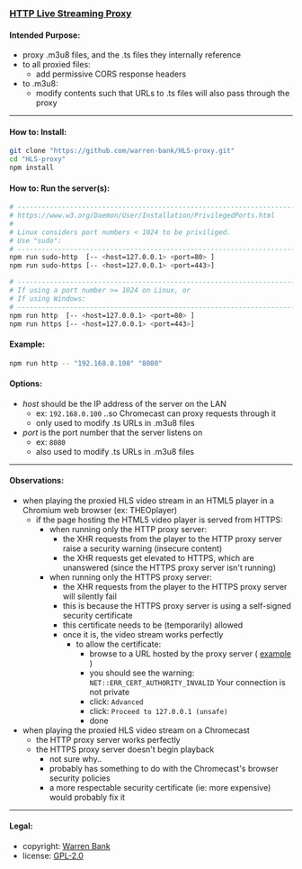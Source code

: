 ### [HTTP Live Streaming Proxy](https://github.com/warren-bank/HLS-proxy)

#### Intended Purpose:

* proxy .m3u8 files, and the .ts files they internally reference
* to all proxied files:
  * add permissive CORS response headers
* to .m3u8:
  * modify contents such that URLs to .ts files will also pass through the proxy

- - - -

#### How to: Install:

```bash
git clone "https://github.com/warren-bank/HLS-proxy.git"
cd "HLS-proxy"
npm install
```

#### How to: Run the server(s):

```bash
# ----------------------------------------------------------------------
# https://www.w3.org/Daemon/User/Installation/PrivilegedPorts.html
#
# Linux considers port numbers < 1024 to be priviliged.
# Use "sudo":
# ----------------------------------------------------------------------
npm run sudo-http  [-- <host=127.0.0.1> <port=80> ]
npm run sudo-https [-- <host=127.0.0.1> <port=443>]

# ----------------------------------------------------------------------
# If using a port number >= 1024 on Linux, or
# If using Windows:
# ----------------------------------------------------------------------
npm run http  [-- <host=127.0.0.1> <port=80> ]
npm run https [-- <host=127.0.0.1> <port=443>]
```

#### Example:

```bash
npm run http -- "192.168.0.100" "8080"
```

#### Options:

* _host_ should be the IP address of the server on the LAN
  * ex: `192.168.0.100` ..so Chromecast can proxy requests through it
  * only used to modify .ts URLs in .m3u8 files
* _port_ is the port number that the server listens on
  * ex: `8080`
  * also used to modify .ts URLs in .m3u8 files

- - - -

#### Observations:

* when playing the proxied HLS video stream in an HTML5 player in a Chromium web browser (ex: THEOplayer)
  * if the page hosting the HTML5 video player is served from HTTPS:
    * when running only the HTTP proxy server:
      * the XHR requests from the player to the HTTP proxy server raise a security warning (insecure content)
      * the XHR requests get elevated to HTTPS, which are unanswered (since the HTTPS proxy server isn't running)
    * when running only the HTTPS proxy server:
      * the XHR requests from the player to the HTTPS proxy server will silently fail
      * this is because the HTTPS proxy server is using a self-signed security certificate
      * this certificate needs to be (temporarily) allowed
      * once it is, the video stream works perfectly
        * to allow the certificate:
          * browse to a URL hosted by the proxy server ( [example](https://127.0.0.1:443/aHR0cHM6Ly9naXRodWIuY29tL3dhcnJlbi1iYW5rL0hMUy1wcm94eS9yYXcvbWFzdGVyL3BhY2thZ2UuanNvbg==.json) )
          * you should see the warning: `NET::ERR_CERT_AUTHORITY_INVALID` Your connection is not private
          * click: `Advanced`
          * click: `Proceed to 127.0.0.1 (unsafe)`
          * done
* when playing the proxied HLS video stream on a Chromecast
  * the HTTP proxy server works perfectly
  * the HTTPS proxy server doesn't begin playback
    * not sure why..
    * probably has something to do with the Chromecast's browser security policies
    * a more respectable security certificate (ie: more expensive) would probably fix it

- - - -

#### Legal:

* copyright: [Warren Bank](https://github.com/warren-bank)
* license: [GPL-2.0](https://www.gnu.org/licenses/old-licenses/gpl-2.0.txt)
